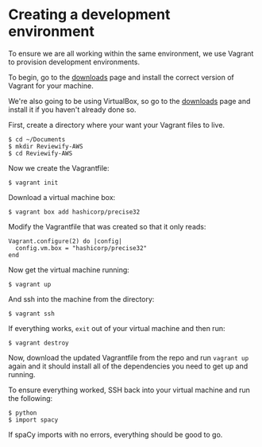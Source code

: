 # Creating a development environment

To ensure we are all working within the same environment, we use Vagrant to provision development environments.

To begin, go to the [downloads](http://www.vagrantup.com/downloads) page and install the correct version of Vagrant for your machine. 

We're also going to be using VirtualBox, so go to the [downloads](https://www.virtualbox.org/) page and install it if you haven't already done so.

First, create a directory where your want your Vagrant files to live.

	$ cd ~/Documents
	$ mkdir Reviewify-AWS
	$ cd Reviewify-AWS

Now we create the Vagrantfile:
	
	$ vagrant init

Download a virtual machine box:

	$ vagrant box add hashicorp/precise32

Modify the Vagrantfile that was created so that it only reads:

	Vagrant.configure(2) do |config|
      config.vm.box = "hashicorp/precise32"
    end

Now get the virtual machine running:

	$ vagrant up

And ssh into the machine from the directory:

	$ vagrant ssh

If everything works, `exit` out of your virtual machine and then run:

	$ vagrant destroy

Now, download the updated Vagrantfile from the repo and run `vagrant up` again and it should install all of the dependencies you need to get up and running. 

To ensure everything worked, SSH back into your virtual machine and run the following:

	$ python
	$ import spacy
	
If spaCy imports with no errors, everything should be good to go. 
